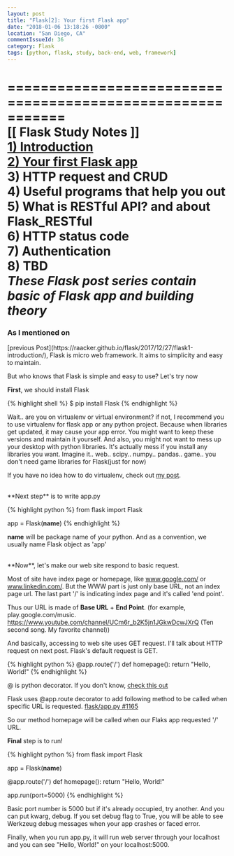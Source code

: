```yaml
---
layout: post
title: "Flask[2]: Your first Flask app"
date: "2018-01-06 13:18:26 -0800"
location: "San Diego, CA"
commentIssueId: 36
category: Flask
tags: [python, flask, study, back-end, web, framework]
---
```


===========================================================<br/>
**[[ Flask Study Notes ]]**<br/>
[1) Introduction](https://raacker.github.io/flask/2017/12/27/flask1-introduction/)<br/>
**[2) Your first Flask app](https://raacker.github.io/flask/2018/01/06/flask2-your-first-flask-app/)<br/>**
3) HTTP request and CRUD<br/>
4) Useful programs that help you out<br/>
5) What is RESTful API? and about Flask_RESTful<br/>
6) HTTP status code<br/>
7) Authentication<br/>
8) TBD<br/>
*These Flask post series contain basic of Flask app and building theory*<br/>
===========================================================

<h3>As I mentioned on</h3>
[previous Post](https://raacker.github.io/flask/2017/12/27/flask1-introduction/), Flask is micro web framework. It aims to simplicity and easy to maintain.

But who knows that Flask is simple and easy to use? Let's try now

**First**, we should install Flask

{% highlight shell %}
$ pip install Flask
{% endhighlight %}

Wait.. are you on virtualenv or virtual environment? if not, I recommend you to use virtualenv for flask app or any python project. Because when libraries get updated, it may cause your app error. You might want to keep these versions and maintain it yourself. And also, you might not want to mess up your desktop with python libraries. It's actually mess if you install any libraries you want. Imagine it.. web.. scipy.. numpy.. pandas.. game.. you don't need game libraries for Flask(just for now)

If you have no idea how to do virtualenv, check out [my post](https://raacker.github.io/python/2017/07/14/python-virtual-environment/).

<br/>
**Next step** is to write app.py

{% highlight python %}
from flask import Flask

app = Flask(__name__)
{% endhighlight %}

__name__ will be package name of your python. And as a convention, we usually name Flask object as 'app'

<br/>
**Now**, let's make our web site respond to basic request.

Most of site have index page or homepage, like www.google.com/ or www.linkedin.com/. But the WWW part is just only base URL, not an index page url. The last part '/' is indicating index page and it's called 'end point'.

Thus our URL is made of **Base URL** + **End Point**. (for example, play.google.com/music. https://www.youtube.com/channel/UCm6r_b2K5jn1JGkwDcwJXrQ (Ten second song. My favorite channel))

And basically, accessing to web site uses GET request. I'll talk about HTTP request on next post. Flask's default request is GET.

{% highlight python %}
@app.route('/')
def homepage():
    return "Hello, World!"
{% endhighlight %}

@ is python decorator. If you don't know, [check this out](https://www.python.org/dev/peps/pep-0318/)

Flask uses @app.route decorator to add following method to be called when specific URL is requested. [flask/app.py #1165](https://github.com/pallets/flask/blob/master/flask/app.py#L1165)

So our method homepage will be called when our Flaks app requested '/' URL.

**Final** step is to run!

{% highlight python %}
from flask import Flask

app = Flask(__name__)

@app.route('/')
def homepage():
    return "Hello, World!"

app.run(port=5000)
{% endhighlight %}

Basic port number is 5000 but if it's already occupied, try another. And you can put kwarg, debug. If you set debug flag to True, you will be able to see Werkzeug debug messages when your app crashes or faced error.

Finally, when you run app.py, it will run web server through your localhost and you can see "Hello, World!" on your localhost:5000.

